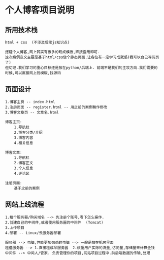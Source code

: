 # 个人博客项目说明

## 所用技术栈
    html + css  (不涉及后续js知识点)

    搭建个人博客,网上其实有很多的现成模板,直接套用即可.
    这次案例意义主要是基于html/css做个静态页面.让各位有一定学习成就感(我可以自己写网页了)
    但切记.我们学习的重心目标还是放在python/后端上. 前端不是我们的主攻方向.我们需要的时候,可以直接网上找模板,找源码

## 页面设计
    1.博客主页 -- index.html
    2.注册页面 -- register.html -- 用之前的案例稍作修改
    3.博客文章页 -- 文章名.html

    博客主页:
        1.导航栏
        2.博客分类/介绍
        3.博客内容
		4.相关信息
		
	博客文章:
		1.导航栏
        2.博客正文
        3.个人信息
        4.评论区
	
	注册页面:
		基于之前的案例

## 网站上线流程
    1.租个服务器/购买域名 --> 先注册个账号,看下怎么操作.
    2.创建自己的中间件,或者使用服务器的中间件  (Tomcat)
    3.上传项目
    4.部署 -- Linux/云服务器部署

    服务器 --> 电脑,性能更加强劲的电脑 --> 一般是放在机房里面
    租借服务器 --> 1.直接租成品服务器  2.根据用户实际的流量,访问量,存储量来计算金钱
    中间件 --> 中间人/管家. 负责管理你的项目,网站项目过程中.前后端数据的传输,处理